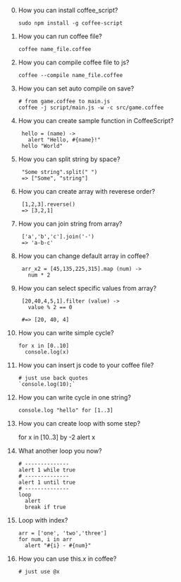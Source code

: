 0. How you can install coffee_script?

       sudo npm install -g coffee-script
0. How you can run coffee file?

       coffee name_file.coffee
0. How you can compile coffee file to js?
       
       coffee --compile name_file.coffee
       
0. How you can set auto compile on save?
       
       # from game.coffee to main.js
       coffee -j script/main.js -w -c src/game.coffee

1. How you can create sample function in CoffeeScript?
    
        hello = (name) ->
          alert "Hello, #{name}!"
        hello "World"
 
2. How you can split string by space?
    
        "Some string".split(" ")
        => ["Some", "string"]
        
3. How you can create array with reverese order?
        
        [1,2,3].reverse()
        => [3,2,1]

4. How you can join string from array?
        
        ['a','b','c'].join('-')
        => 'a-b-c'
5. How you can change default array in coffee?
        
        arr_x2 = [45,135,225,315].map (num) ->
          num * 2
 
6. How you can select specific values from array?
        
        [20,40,4,5,1].filter (value) -> 
          value % 2 == 0
        
        #=> [20, 40, 4]
7. How you can write simple cycle?

       for x in [0..10]
         console.log(x)
 
8. How you can insert js code to your coffee file?
       
       # just use back quotes
       `console.log(10);`
9. How you can write cycle in one string?
       
       console.log "hello" for [1..3]
10. How you can create loop with some step?

       for x in [10..3] by -2
         alert x
11. What another loop you now?
        
        # --------------
        alert 1 while true
        # --------------
        alert 1 until true
        # --------------
        loop
          alert
          break if true
12. Loop with index?

        arr = ['one', 'two','three']
        for num, i in arr
          alert "#{i} - #{num}"
          
13. How you can use this.x in coffee?
       
        # just use @x
 
